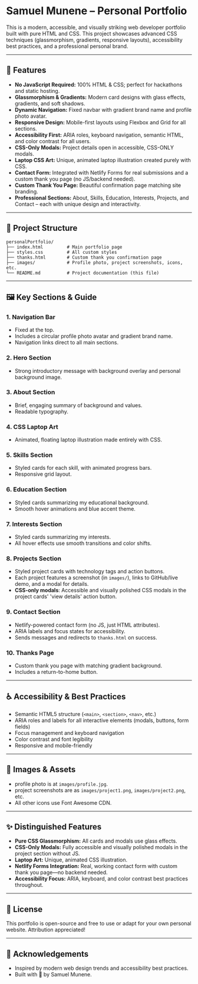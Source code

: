 # Samuel Munene – Personal Portfolio

This is a modern, accessible, and visually striking web developer portfolio built with pure HTML and CSS. This project showcases advanced CSS techniques (glassmorphism, gradients, responsive layouts), accessibility best practices, and a professional personal brand.

---

## 🚀 Features

- **No JavaScript Required:** 100% HTML & CSS; perfect for hackathons and static hosting.
- **Glassmorphism & Gradients:** Modern card designs with glass effects, gradients, and soft shadows.
- **Dynamic Navigation:** Fixed navbar with gradient brand name and profile photo avatar.
- **Responsive Design:** Mobile-first layouts using Flexbox and Grid for all sections.
- **Accessibility First:** ARIA roles, keyboard navigation, semantic HTML, and color contrast for all users.
- **CSS-Only Modals:** Project details open in accessible, CSS-ONLY modals.
- **Laptop CSS Art:** Unique, animated laptop illustration created purely with CSS.
- **Contact Form:** Integrated with Netlify Forms for real submissions and a custom thank you page (no JS/backend needed).
- **Custom Thank You Page:** Beautiful confirmation page matching site branding.
- **Professional Sections:** About, Skills, Education, Interests, Projects, and Contact – each with unique design and interactivity.

---

## 📁 Project Structure

```
personalPortfolio/
├── index.html         # Main portfolio page
├── styles.css         # All custom styles
├── thanks.html        # Custom thank you confirmation page
├── images/            # Profile photo, project screenshots, icons, etc.
└── README.md          # Project documentation (this file)
```

---

## 🖼️ Key Sections & Guide

### 1. **Navigation Bar**
- Fixed at the top.
- Includes a circular profile photo avatar and gradient brand name.
- Navigation links direct to all main sections.

### 2. **Hero Section**
- Strong introductory message with background overlay and personal background image.

### 3. **About Section**
- Brief, engaging summary of background and values.
- Readable typography.

### 4. **CSS Laptop Art**
- Animated, floating laptop illustration made entirely with CSS.

### 5. **Skills Section**
- Styled cards for each skill, with animated progress bars.
- Responsive grid layout.

### 6. **Education Section**
- Styled cards summarizing my educational background.
- Smooth hover animations and blue accent theme.

### 7. **Interests Section**
- Styled cards summarizing my interests.
- All hover effects use smooth transitions and color shifts.

### 8. **Projects Section**
- Styled project cards with technology tags and action buttons.
- Each project features a screenshot (in `images/`), links to GitHub/live demo, and a modal for details.
- **CSS-only modals**: Accessible and visually polished CSS modals in the project cards' 'view details' action button.

### 9. **Contact Section**
- Netlify-powered contact form (no JS, just HTML attributes).
- ARIA labels and focus states for accessibility.
- Sends messages and redirects to `thanks.html` on success.

### 10. **Thanks Page**
- Custom thank you page with matching gradient background.
- Includes a return-to-home button.

---

## ♿ Accessibility & Best Practices
- Semantic HTML5 structure (`<main>`, `<section>`, `<nav>`, etc.)
- ARIA roles and labels for all interactive elements (modals, buttons, form fields)
- Focus management and keyboard navigation
- Color contrast and font legibility
- Responsive and mobile-friendly

---

## 📸 Images & Assets
- profile photo is at `images/profile.jpg`.
- project screenshots are as `images/project1.png`, `images/project2.png`, etc.
- All other icons use Font Awesome CDN.

---

## ✨ Distinguished Features
- **Pure CSS Glassmorphism:** All cards and modals use glass effects.
- **CSS-Only Modals:** Fully accessible and visually polished modals in the project section without JS.
- **Laptop Art:** Unique, animated CSS illustration.
- **Netlify Forms Integration:** Real, working contact form with custom thank you page—no backend needed.
- **Accessibility Focus:** ARIA, keyboard, and color contrast best practices throughout.

---

## 📄 License

This portfolio is open-source and free to use or adapt for your own personal website. Attribution appreciated!

---

## 🙏 Acknowledgements
- Inspired by modern web design trends and accessibility best practices.
- Built with 💙 by Samuel Munene.
